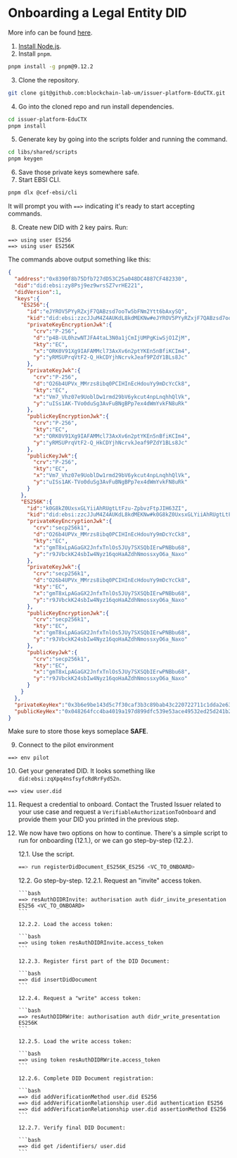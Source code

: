# Onboarding a Legal Entity DID

More info can be found [here](https://hub.ebsi.eu/tools/cli/onboard).

01.  [Install Node.js](https://nodejs.org/en/learn/getting-started/how-to-install-nodejs).
02.  Install `pnpm`.

```bash
pnpm install -g pnpm@9.12.2
```

03.  Clone the repository.

```bash
git clone git@github.com:blockchain-lab-um/issuer-platform-EduCTX.git
```

04.  Go into the cloned repo and run install dependencies.

```bash
cd issuer-platform-EduCTX
pnpm install
```

05.  Generate key by going into the scripts folder and running the command.

```bash
cd libs/shared/scripts
pnpm keygen
```

06.  Save those private keys somewhere safe.
07.  Start EBSI CLI.

```bash
pnpm dlx @cef-ebsi/cli
```

It will prompt you with `==>` indicating it's ready to start accepting commands.

08.  Create new DID with 2 key pairs. Run:

```
==> using user ES256
==> using user ES256K
```

The commands above output something like this:

```json
{
  "address":"0x8390f8b75Dfb727dD53C25a048DC4887CF482330",
  "did":"did:ebsi:zy8Psj9ez9wrsSZ7vrHE221",
  "didVersion":1,
  "keys":{
    "ES256":{
      "id":"eJYROV5PYyRZxjF7QABzsd7ooTw5bFNm2Ytt6bAxySQ",
      "kid":"did:ebsi:zzcJJuM4Z4AUKdL8kdMEKNw#eJYROV5PYyRZxjF7QABzsd7ooTw5bFNm2Ytt6bAxySQ",
      "privateKeyEncryptionJwk":{
        "crv":"P-256",
        "d":"p4B-UL0hzwNTJFA4taL3N0a1jCmIjUMPgKiwSjO1ZjM",
        "kty":"EC",
        "x":"ORK0V91Xg9IAFAMMcl73AxXv6n2ptYKEn5nBfiKCIm4",
        "y":"yRMSUPrqVtF2-Q_HkCDYjhNcrvkJeaf9PZdY1BLs8Jc"
      },
      "privateKeyJwk":{
        "crv":"P-256",
        "d":"O26b4UPVx_MMrzs8ibq0PCIHInEcHdouYy9mDcYcCk8",
        "kty":"EC",
        "x":"Vm7_Vhz07e9UoblDw1rmd29bV6ykcut4npLnqhhQlVk",
        "y":"uISs1AK-TVo0duSg3AvFuBNgBPp7ex4dWmYvkFN8uRk"
      },
      "publicKeyEncryptionJwk":{
        "crv":"P-256",
        "kty":"EC",
        "x":"ORK0V91Xg9IAFAMMcl73AxXv6n2ptYKEn5nBfiKCIm4",
        "y":"yRMSUPrqVtF2-Q_HkCDYjhNcrvkJeaf9PZdY1BLs8Jc"
      },
      "publicKeyJwk":{
        "crv":"P-256",
        "kty":"EC",
        "x":"Vm7_Vhz07e9UoblDw1rmd29bV6ykcut4npLnqhhQlVk",
        "y":"uISs1AK-TVo0duSg3AvFuBNgBPp7ex4dWmYvkFN8uRk"
      }
    },
    "ES256K":{
      "id":"k0G8kZ0UxsxGLYiiAhRUgtLtFzu-ZpbvzFtpJIH63ZI",
      "kid":"did:ebsi:zzcJJuM4Z4AUKdL8kdMEKNw#k0G8kZ0UxsxGLYiiAhRUgtLtFzu-ZpbvzFtpJIH63ZI",
      "privateKeyEncryptionJwk":{
        "crv":"secp256k1",
        "d":"O26b4UPVx_MMrzs8ibq0PCIHInEcHdouYy9mDcYcCk8",
        "kty":"EC",
        "x":"gmT8xLpAGaGX2JnfxTnlOs5JUy7SXSQbIErwPNBbu68",
        "y":"r9JVbckK24sbIw4Nyz16qoHaAZdhNmossxyO6a_Naxo"
      },
      "privateKeyJwk":{
        "crv":"secp256k1",
        "d":"O26b4UPVx_MMrzs8ibq0PCIHInEcHdouYy9mDcYcCk8",
        "kty":"EC",
        "x":"gmT8xLpAGaGX2JnfxTnlOs5JUy7SXSQbIErwPNBbu68",
        "y":"r9JVbckK24sbIw4Nyz16qoHaAZdhNmossxyO6a_Naxo"
      },
      "publicKeyEncryptionJwk":{
        "crv":"secp256k1",
        "kty":"EC",
        "x":"gmT8xLpAGaGX2JnfxTnlOs5JUy7SXSQbIErwPNBbu68",
        "y":"r9JVbckK24sbIw4Nyz16qoHaAZdhNmossxyO6a_Naxo"
      },
      "publicKeyJwk":{
        "crv":"secp256k1",
        "kty":"EC",
        "x":"gmT8xLpAGaGX2JnfxTnlOs5JUy7SXSQbIErwPNBbu68",
        "y":"r9JVbckK24sbIw4Nyz16qoHaAZdhNmossxyO6a_Naxo"
      }
    }
  },
  "privateKeyHex":"0x3b6e9be143d5c7f30caf3b3c89bab43c220722711c1dda2e632f660dc61c0a4f",
  "publicKeyHex":"0x048264fcc4ba4019a197d899dfc539e53ace49532ed25d241b204af03cd05bbbafafd2556dc90adb8b1b230e0dcb3d7aaa81da019761366a2cb31c8ee9afcd6b1a"
}
```

Make sure to store those keys someplace **SAFE**.

09.  Connect to the pilot environment

```
==> env pilot
```

10. Get your generated DID. It looks something like `did:ebsi:zqXpq4nsfsyfcRdRrFyd52n`.

```
==> view user.did
```

11. Request a credential to onboard. Contact the Trusted Issuer related to your use case and request a `VerifiableAuthorizationToOnboard` and provide them your DID you printed in the previous step.

12. We now have two options on how to continue. There's a simple script to run for onboarding (12.1.), or we can go step-by-step (12.2.).

    12.1. Use the script.
    
    ```bash
    ==> run registerDidDocument_ES256K_ES256 <VC_TO_ONBOARD>
    ```
    
    12.2. Go step-by-step.
        12.2.1. Request an "invite" access token.
        
        ```bash
        ==> resAuthDIDRInvite: authorisation auth didr_invite_presentation ES256 <VC_TO_ONBOARD>
        ```
        
        12.2.2. Load the access token:
        
        ```bash
        ==> using token resAuthDIDRInvite.access_token
        ```
        
        12.2.3. Register first part of the DID Document:
        
        ```bash
        ==> did insertDidDocument
        ```
        
        12.2.4. Request a "write" access token:
        
        ```bash
        ==> resAuthDIDRWrite: authorisation auth didr_write_presentation ES256K
        ```
        
        12.2.5. Load the write access token:
        
        ```bash
        ==> using token resAuthDIDRWrite.access_token
        ```
        
        12.2.6. Complete DID Document registration:
        
        ```bash
        ==> did addVerificationMethod user.did ES256
        ==> did addVerificationRelationship user.did authentication ES256
        ==> did addVerificationRelationship user.did assertionMethod ES256
        ```
        
        12.2.7. Verify final DID Document:
        
        ```bash
        ==> did get /identifiers/ user.did
        ```
    